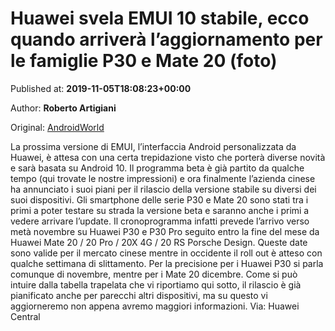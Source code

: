 
# Huawei svela EMUI 10 stabile, ecco quando arriverà l’aggiornamento per le famiglie P30 e Mate 20 (foto)

Published at: **2019-11-05T18:08:23+00:00**

Author: **Roberto Artigiani**

Original: [AndroidWorld](https://www.androidworld.it/2019/11/05/huawei-svela-emui-10-stabile-arrivera-laggiornamento-le-famiglie-p30-mate-20-foto-678526/)

La prossima versione di EMUI, l’interfaccia Android personalizzata da Huawei, è attesa con una certa trepidazione visto che porterà diverse novità e sarà basata su Android 10. Il programma beta è già partito da qualche tempo (qui trovate le nostre impressioni) e ora finalmente l’azienda cinese ha annunciato i suoi piani per il rilascio della versione stabile su diversi dei suoi dispositivi.
Gli smartphone delle serie P30 e Mate 20 sono stati tra i primi a poter testare su strada la versione beta e saranno anche i primi a vedere arrivare l’update. Il cronoprogramma infatti prevede l’arrivo verso metà novembre su Huawei P30 e P30 Pro seguito entro la fine del mese da Huawei Mate 20 / 20 Pro / 20X 4G / 20 RS Porsche Design. Queste date sono valide per il mercato cinese mentre in occidente il roll out è atteso con qualche settimana di slittamento.
Per la precisione per i Huawei P30 si parla comunque di novembre, mentre per i Mate 20 dicembre. Come si può intuire dalla tabella trapelata che vi riportiamo qui sotto, il rilascio è già pianificato anche per parecchi altri dispositivi, ma su questo vi aggiorneremo non appena avremo maggiori informazioni.
Via: Huawei Central
